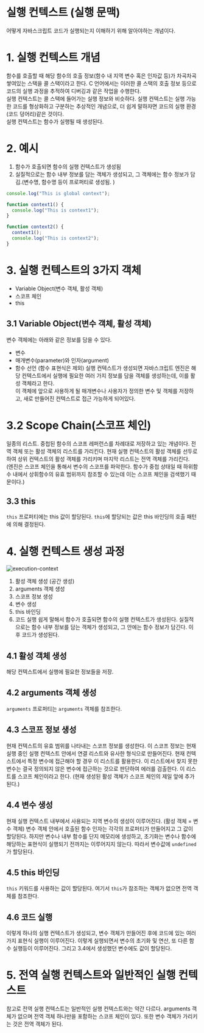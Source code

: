 # 실행 컨텍스트 (실행 문맥)

어떻게 자바스크립트 코드가 실행되는지 이해하기 위해 알아야하는 개념이다.

# 1. 실행 컨텍스트 개념

함수를 호출할 때 해당 함수의 호출 정보(함수 내 지역 변수 혹은 인자값 등)가 차곡차곡 쌓여있는 스택을 콜 스택이라고 한다. C 언어에서는 이러한 콜 스택의 호출 정보 등으로 코드의 실행 과정을 추적하여 디버깅과 같은 작업을 수행한다.  
실행 컨텍스트는 콜 스택에 들어가는 실행 정보와 비슷하다. 실행 컨텍스트는 실행 가능한 코드를 형상화하고 구분하는 추상적인 개념으로, 더 쉽게 말하자면 코드의 실행 환경(코드 덩어리)같은 것이다.  
실행 컨텍스트는 함수가 실행될 때 생성된다.

# 2. 예시

1. 함수가 호출되면 함수의 실행 컨텍스트가 생성됨
2. 실질적으로는 함수 내부 정보를 담는 객체가 생성되고, 그 객체에는 함수 정보가 담김.(변수명, 함수명 등이 프로퍼티로 생성됨. )

```javascript
console.log("This is global context");

function context1() {
  console.log("This is context1");
}

function context2() {
  context1();
  console.log("This is context2");
}
```

# 3. 실행 컨텍스트의 3가지 객체
* Variable Object(변수 객체, 활성 객체)
* 스코프 체인
* this

## 3.1 Variable Object(변수 객체, 활성 객체)
변수 객체에는 아래와 같은 정보를 담을 수 있다.
* 변수
* 매개변수(parameter)와 인자(argument)
* 함수 선언 (함수 표현식은 제외)
실행 컨텍스트가 생성되면 자바스크립트 엔진은 해당 컨텍스트에서 실행에 필요한 여러 가지 정보를 담을 객체를 생성하는데, 이를 활성 객체라고 한다.  
이 객체에 앞으로 사용하게 될 매개변수나 사용자가 정의한 변수 및 객체를 저장하고, 새로 만들어진 컨텍스트로 접근 가능하게 되어있다.

# 3.2 Scope Chain(스코프 체인)
일종의 리스트. 중첩된 함수의 스코프 레퍼런스를 차례대로 저장하고 있는 개념이다. 전역 객체 또는 활성 객체의 리스트를 가리킨다. 현재 실행 컨텍스트의 활성 객체를 선두로 하여 상위 컨텍스트의 활성 객체를 가리키며 마지막 리스트는 전역 객체를 가리킨다.  
(엔진은 스코프 체인을 통해서 변수의 스코프를 파악한다. 함수가 중첩 상태일 때 하위함수 내에서 상휘함수의 유효 범위까지 참조할 수 있는데 이는 스코프 체인을 검색했기 때문이다.)

## 3.3 this
`this` 프로퍼티에는 this 값이 할당된다. `this`에 할당되는 값은 this 바인딩의 호출 패턴에 의해 결정된다.


# 4. 실행 컨텍스트 생성 과정
![execution-context](https://user-images.githubusercontent.com/16531837/44141222-71a427bc-a0b7-11e8-8b90-8257d70b2ffc.png)
1. 활성 객체 생성 (공간 생성)
2. arguments 객체 생성
3. 스코프 정보 생성
4. 변수 생성
5. this 바인딩
6. 코드 실행
쉽게 말해서 함수가 호출되면 함수의 실행 컨텍스트가 생성된다. 실질적으로는 함수 내부 정보를 담는 객체가 생성되고, 그 안에는 함수 정보가 담긴다. 이후 코드가 생성된다.

## 4.1 활성 객체 생성
해당 컨텍스트에서 실행에 필요한 정보들을 저장.

## 4.2 arguments 객체 생성
`arguments` 프로퍼티는 `arguments` 객체를 참조한다.

## 4.3 스코프 정보 생성
현재 컨텍스트의 유효 범위를 나타내는 스코프 정보를 생성한다. 이 스코프 정보는 현재 실행 중인 실행 컨텍스트 안에서 연결 리스트와 유사한 형식으로 만들어진다. 현재 컨텍스트에서 특정 변수에 접근해야 할 경우 이 리스트를 활용한다. 이 리스트에서 찾지 못한 변수는 결국 정의되지 않은 변수에 접근하는 것으로 판단하여 에러를 검출한다. 이 리스트를 스코프 체인이라고 한다.  (현재 생성된 활성 객체가 스코프 체인의 제일 앞에 추가된다.)

## 4.4 변수 생성
현재 실행 컨텍스트 내부에서 사용되는 지역 변수의 생성이 이루어진다. (활성 객체 = 변수 객체) 변수 객체 안에서 호출된 함수 인자는 각각의 프로퍼티가 만들어지고 그 값이 할당된다. 하지만 변수나 내부 함수를 단지 메모리에 생성하고, 초기화는 변수나 함수에 해당하는 표현식이 실행되기 전까지는 이루어지지 않는다. 따라서 변수값에 `undefined`가 할당된다.

## 4.5 this 바인딩
`this` 키워드를 사용하는 값이 할당된다. 여기서 `this`가 참조하는 객체가 없으면 전역 객체를 참조한다.

## 4.6 코드 실행
이렇게 하나의 실행 컨텍스트가 생성되고, 변수 객체가 만들어진 후에 코드에 있는 여러 가지 표현식 실행이 이루어진다. 이렇게 실행되면서 변수의 초기화 및 연산, 또 다른 함수 실행등이 이루어진다. 그리고 3.4에서 생성했던 변수에도 값이 할당된다. 

# 5. 전역 실행 컨텍스트와 일반적인 실행 컨텍스트
참고로 전역 실행 컨텍스트는 일반적인 실행 컨텍스트와는 약간 다르다. arguments 객체가 없으며 전역 객체 하나만을 포함하는 스코프 체인이 있다. 또한 변수 객체가 가리키는 것은 전역 객체가 된다.
